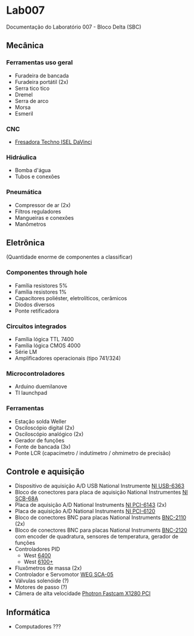 # Lab007
Documentação do Laboratório 007 - Bloco Delta (SBC)


## Mecânica
### Ferramentas uso geral
- Furadeira de bancada
- Furadeira portátil (2x)
- Serra tico tico
- Dremel
- Serra de arco
- Morsa
- Esmeril

### CNC
- [Fresadora Techno ISEL DaVinci](https://www.techno-isel.com/Education1/H803/DaVinci.pdf)

### Hidráulica
- Bomba d'água
- Tubos e conexões

### Pneumática
- Compressor de ar (2x)
- Filtros reguladores
- Mangueiras e conexões
- Manômetros

## Eletrônica
(Quantidade enorme de componentes a classificar)
### Componentes through hole
- Família resistores 5%
- Família resistores 1%
- Capacitores poliéster, eletrolíticos, cerâmicos
- Diodos diversos
- Ponte retificadora

### Circuitos integrados
- Família lógica TTL 7400
- Família lógica CMOS 4000 
- Série LM
- Amplificadores operacionais (tipo 741/324)

### Microcontroladores
- Arduino duemilanove
- TI launchpad

### Ferramentas
- Estação solda Weller
- Osciloscópio digital (2x)
- Osciloscópio analógico (2x)
- Gerador de funções
- Fonte de bancada (3x)
- Ponte LCR (capacímetro / indutímetro / ohmimetro de precisão)


## Controle e aquisição
- Dispositivo de aquisição A/D USB National Instrumente [NI USB-6363](https://www.ni.com/docs/en-US/bundle/pcie-pxie-usb-63xx-features/resource/370784k.pdf)
- Bloco de conectores para placa de aquisição National Instrumentes [NI SCB-68A](https://www.ni.com/pt-br/support/documentation/supplemental/17/scb-68-and-scb-68a---daq-multifunction-i-o-accessory-guide.html)
- Placa de aquisição A/D National Instruments [NI PCI-6143](https://www.ni.com/docs/en-US/bundle/ni-611x-612x-613x-6143-features/resource/370781h.pdf) (2x)
- Placa de aquisição A/D National Instruments [NI PCI-6120](https://www.ni.com/docs/en-US/bundle/ni-611x-612x-613x-6143-features/resource/370781h.pdf) 
- Bloco de conectores BNC para placas National Instruments [BNC-2110](https://www.ni.com/docs/en-US/bundle/bnc-2110-getting-started/resource/372121f.pdf) (2x)
- Bloco de conectores BNC para placas National Instruments [BNC-2120](https://www.ni.com/docs/en-US/bundle/bnc-2120-getting-started/resource/372123d.pdf) com encoder de quadratura, sensores de temperatura, gerador de funções
- Controladores PID 
    - West [6400](https://www.west-cs.com/assets/Manuals/59228-4-N6400-Concise-manual-EN.pdf)
    - West [6100+](https://www.west-cs.com.br/wp-content/uploads/2019/03/Manual-Controladores-West-S%C3%A9rie-P-Plus_rev2016_1.pdf)
- Fluxômetros de massa (2x)
- Controlador e Servomotor [WEG SCA-05](https://versatronicsul.com.br/wp-content/uploads/2019/02/WEG-SCA-05.pdf)
- Válvulas solenóide (?)
- Motores de passo (?)
- Câmera de alta velocidade [Photron Fastcam X1280 PCI](https://www.manualslib.com/manual/831125/Photron-Fastcam-X-1280pci.html#manual)

## Informática
- Computadores ???
